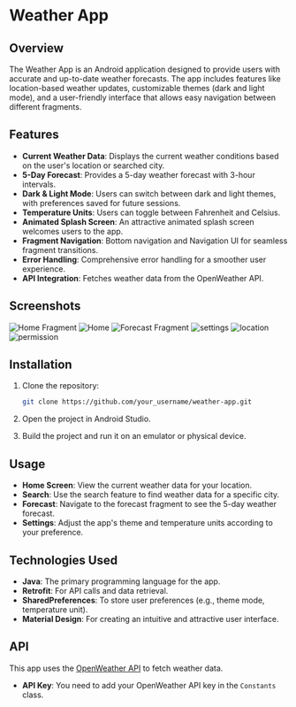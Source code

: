 # Weather App

## Overview

The Weather App is an Android application designed to provide users with accurate and up-to-date weather forecasts. The app includes features like location-based weather updates, customizable themes (dark and light mode), and a user-friendly interface that allows easy navigation between different fragments.

## Features

- **Current Weather Data**: Displays the current weather conditions based on the user's location or searched city.
- **5-Day Forecast**: Provides a 5-day weather forecast with 3-hour intervals.
- **Dark & Light Mode**: Users can switch between dark and light themes, with preferences saved for future sessions.
- **Temperature Units**: Users can toggle between Fahrenheit and Celsius.
- **Animated Splash Screen**: An attractive animated splash screen welcomes users to the app.
- **Fragment Navigation**: Bottom navigation and Navigation UI for seamless fragment transitions.
- **Error Handling**: Comprehensive error handling for a smoother user experience.
- **API Integration**: Fetches weather data from the OpenWeather API.

## Screenshots

![Home Fragment](https://github.com/user-attachments/assets/510e9272-c1ff-43db-a98d-8c23afab7300)
![Home](https://github.com/user-attachments/assets/dcb30672-1b51-4a15-b907-4a0270d64af6)
![Forecast Fragment](https://github.com/user-attachments/assets/957fc484-91f6-4d2b-a8a4-059741912546)
![settings](https://github.com/user-attachments/assets/2d3c3521-141e-4e25-b56e-e3184444287e)
![location](https://github.com/user-attachments/assets/cae0c61c-11a8-4ab4-a6b8-f2b4784eee66)
![permission](https://github.com/user-attachments/assets/837dd7c1-3c5c-4520-8bbd-8f851fd0ebd6)

## Installation

1. Clone the repository:

    ```bash
    git clone https://github.com/your_username/weather-app.git
    ```

2. Open the project in Android Studio.
3. Build the project and run it on an emulator or physical device.

## Usage

- **Home Screen**: View the current weather data for your location.
- **Search**: Use the search feature to find weather data for a specific city.
- **Forecast**: Navigate to the forecast fragment to see the 5-day weather forecast.
- **Settings**: Adjust the app's theme and temperature units according to your preference.

## Technologies Used

- **Java**: The primary programming language for the app.
- **Retrofit**: For API calls and data retrieval.
- **SharedPreferences**: To store user preferences (e.g., theme mode, temperature unit).
- **Material Design**: For creating an intuitive and attractive user interface.

## API

This app uses the [OpenWeather API](https://openweathermap.org/api) to fetch weather data.

- **API Key**: You need to add your OpenWeather API key in the `Constants` class.
  
